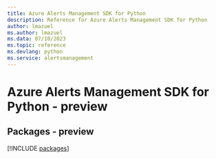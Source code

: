 ```yaml
---
title: Azure Alerts Management SDK for Python
description: Reference for Azure Alerts Management SDK for Python
author: lmazuel
ms.author: lmazuel
ms.data: 07/10/2023
ms.topic: reference
ms.devlang: python
ms.service: alertsmanagement
---
```

# Azure Alerts Management SDK for Python - preview
## Packages - preview
[!INCLUDE [packages](alerts-management-index.md)]